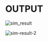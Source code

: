 # OUTPUT

![sim_result](https://user-images.githubusercontent.com/101106142/164708675-5d6157dc-f244-4853-aac8-950fc360b76b.jpeg)

![sim-result-2](https://user-images.githubusercontent.com/101106142/164708682-6f7bb539-ddef-4752-9715-4c4786451d7c.jpeg)
